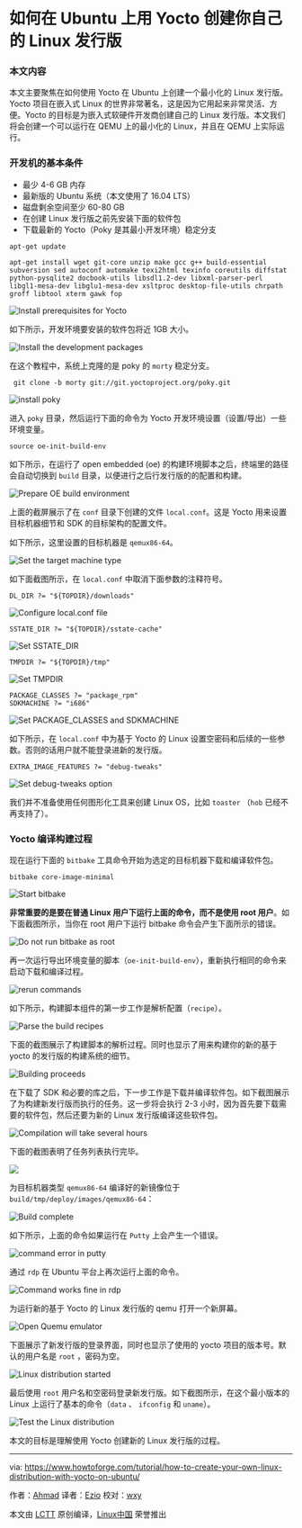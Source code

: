 如何在 Ubuntu 上用 Yocto 创建你自己的 Linux 发行版
========================================

### 本文内容

本文主要聚焦在如何使用 Yocto 在 Ubuntu 上创建一个最小化的 Linux 发行版。Yocto 项目在嵌入式 Linux 的世界非常著名，这是因为它用起来非常灵活、方便。Yocto 的目标是为嵌入式软硬件开发商创建自己的 Linux 发行版。本文我们将会创建一个可以运行在 QEMU 上的最小化的 Linux，并且在 QEMU 上实际运行。

### 开发机的基本条件

*  最少 4-6 GB 内存
*  最新版的 Ubuntu 系统（本文使用了 16.04 LTS）
*  磁盘剩余空间至少 60-80 GB
*  在创建 Linux 发行版之前先安装下面的软件包
*  下载最新的 Yocto（Poky 是其最小开发环境）稳定分支

```
apt-get update
```
```
apt-get install wget git-core unzip make gcc g++ build-essential subversion sed autoconf automake texi2html texinfo coreutils diffstat python-pysqlite2 docbook-utils libsdl1.2-dev libxml-parser-perl libgl1-mesa-dev libglu1-mesa-dev xsltproc desktop-file-utils chrpath groff libtool xterm gawk fop
```

![Install prerequisites for Yocto](https://www.howtoforge.com/images/how-to-create-your-own-linux-distribution-with-yocto/big/1-pre_requisite_packages-1.png)

如下所示，开发环境要安装的软件包将近 1GB 大小。

 ![Install the development packages](https://www.howtoforge.com/images/how-to-create-your-own-linux-distribution-with-yocto/big/2-pre_requisite_packages-2.png)

在这个教程中，系统上克隆的是 poky 的 `morty` 稳定分支。

```
 git clone -b morty git://git.yoctoproject.org/poky.git
```

![install poky](https://www.howtoforge.com/images/how-to-create-your-own-linux-distribution-with-yocto/big/download_morty_of_yocto.png)

进入 `poky` 目录，然后运行下面的命令为 Yocto 开发环境设置（设置/导出）一些环境变量。

```
source oe-init-build-env
```

如下所示，在运行了 open embedded (oe) 的构建环境脚本之后，终端里的路径会自动切换到 `build` 目录，以便进行之后行发行版的的配置和构建。

 ![Prepare OE build environment](https://www.howtoforge.com/images/how-to-create-your-own-linux-distribution-with-yocto/big/source_environment_script.png)

上面的截屏展示了在 `conf` 目录下创建的文件 `local.conf`。这是 Yocto 用来设置目标机器细节和 SDK 的目标架构的配置文件。

如下所示，这里设置的目标机器是 `qemux86-64`。

 ![Set the target machine type](https://www.howtoforge.com/images/how-to-create-your-own-linux-distribution-with-yocto/big/selected_target.png)

如下面截图所示，在 `local.conf` 中取消下面参数的注释符号。

```
DL_DIR ?= "${TOPDIR}/downloads"
```

![Configure local.conf file](https://www.howtoforge.com/images/how-to-create-your-own-linux-distribution-with-yocto/big/uncheck_Download_parameters.png)

```
SSTATE_DIR ?= "${TOPDIR}/sstate-cache"
```

![Set SSTATE_DIR](https://www.howtoforge.com/images/how-to-create-your-own-linux-distribution-with-yocto/big/uncheck_sstate_parametes.png)

```
TMPDIR ?= "${TOPDIR}/tmp"
```

![Set TMPDIR](https://www.howtoforge.com/images/how-to-create-your-own-linux-distribution-with-yocto/big/tempdir_uncheck_paramerter.png)

```
PACKAGE_CLASSES ?= "package_rpm"
SDKMACHINE ?= "i686"
```

![Set PACKAGE_CLASSES and SDKMACHINE](https://www.howtoforge.com/images/how-to-create-your-own-linux-distribution-with-yocto/big/sdk_and_package_selection.png)

如下所示，在 `local.conf` 中为基于 Yocto 的 Linux 设置空密码和后续的一些参数。否则的话用户就不能登录进新的发行版。

```
EXTRA_IMAGE_FEATURES ?= "debug-tweaks"
```

![Set debug-tweaks option](https://www.howtoforge.com/images/how-to-create-your-own-linux-distribution-with-yocto/big/extra-features_for_blank_password.png)

我们并不准备使用任何图形化工具来创建 Linux OS，比如 `toaster` （`hob` 已经不再支持了）。

### Yocto 编译构建过程

现在运行下面的 `bitbake` 工具命令开始为选定的目标机器下载和编译软件包。

```
bitbake core-image-minimal
```

![Start bitbake](https://www.howtoforge.com/images/how-to-create-your-own-linux-distribution-with-yocto/big/bitbake_coreimageminimal.png)

**非常重要的是要在普通 Linux 用户下运行上面的命令，而不是使用 root 用户**。如下面截图所示，当你在 root 用户下运行 bitbake 命令会产生下面所示的错误。

![Do not run bitbake as root](https://www.howtoforge.com/images/how-to-create-your-own-linux-distribution-with-yocto/big/dont_user_as_a_root.png)

再一次运行导出环境变量的脚本（`oe-init-build-env`），重新执行相同的命令来启动下载和编译过程。

![rerun commands](https://www.howtoforge.com/images/how-to-create-your-own-linux-distribution-with-yocto/big/runniing_bitbake_again-normal_user.png)

如下所示，构建脚本组件的第一步工作是解析配置（`recipe`）。

![Parse the build recipes](https://www.howtoforge.com/images/how-to-create-your-own-linux-distribution-with-yocto/big/parsing-receipe.png)

下面的截图展示了构建脚本的解析过程。同时也显示了用来构建你的新的基于 yocto 的发行版的构建系统的细节。

![Building proceeds](https://www.howtoforge.com/images/how-to-create-your-own-linux-distribution-with-yocto/big/output_of_parsing.png)

在下载了 SDK 和必要的库之后，下一步工作是下载并编译软件包。如下截图展示了为构建新发行版而执行的任务。这一步将会执行 2-3 小时，因为首先要下载需要的软件包，然后还要为新的 Linux 发行版编译这些软件包。

![Compilation will take several hours](https://www.howtoforge.com/images/how-to-create-your-own-linux-distribution-with-yocto/big/task_list.png)

下面的截图表明了任务列表执行完毕。

 ![](https://www.howtoforge.com/images/how-to-create-your-own-linux-distribution-with-yocto/big/downloaded-all_packages_and_compiled.png)

为目标机器类型 `qemux86-64` 编译好的新镜像位于 `build/tmp/deploy/images/qemux86-64`：

![Build complete](https://www.howtoforge.com/images/how-to-create-your-own-linux-distribution-with-yocto/big/new_linux_compiled_under_qemux86_64.png)

如下所示，上面的命令如果运行在 `Putty` 上会产生一个错误。

![command error in putty](https://www.howtoforge.com/images/how-to-create-your-own-linux-distribution-with-yocto/big/error_on_putty.png)

通过 `rdp` 在 Ubuntu 平台上再次运行上面的命令。

![Command works fine in rdp](https://www.howtoforge.com/images/how-to-create-your-own-linux-distribution-with-yocto/big/runqemu_command.png)

为运行新的基于 Yocto 的 Linux 发行版的 qemu 打开一个新屏幕。

![Open Quemu emulator](https://www.howtoforge.com/images/how-to-create-your-own-linux-distribution-with-yocto/big/new_linux_inside_the_qemu_.png)

下面展示了新发行版的登录界面，同时也显示了使用的 yocto 项目的版本号。默认的用户名是 `root` ，密码为空。

 ![Linux distribution started](https://www.howtoforge.com/images/how-to-create-your-own-linux-distribution-with-yocto/big/reference_distro.png)

最后使用 `root` 用户名和空密码登录新发行版。如下截图所示，在这个最小版本的 Linux 上运行了基本的命令（`data` 、 `ifconfig`  和 `uname`）。

 ![Test the Linux distribution](https://www.howtoforge.com/images/how-to-create-your-own-linux-distribution-with-yocto/big/inside_new_linux_distro_running_on_qemu_3.png)

本文的目标是理解使用 Yocto 创建新的 Linux 发行版的过程。

--------------------------------------------------------------------------------

via: https://www.howtoforge.com/tutorial/how-to-create-your-own-linux-distribution-with-yocto-on-ubuntu/

作者：[Ahmad][a]
译者：[Ezio](https://github.com/oska874)
校对：[wxy](https://github.com/wxy)

本文由 [LCTT](https://github.com/LCTT/TranslateProject) 原创编译，[Linux中国](https://linux.cn/) 荣誉推出

[a]:https://www.howtoforge.com/tutorial/how-to-create-your-own-linux-distribution-with-yocto-on-ubuntu/
[1]:https://www.howtoforge.com/tutorial/how-to-create-your-own-linux-distribution-with-yocto-on-ubuntu/#prerequisites-for-the-development-machinenbsp
[2]:https://www.howtoforge.com/tutorial/how-to-create-your-own-linux-distribution-with-yocto-on-ubuntu/#yocto-compilation-and-building-process
[3]:https://www.howtoforge.com/images/how-to-create-your-own-linux-distribution-with-yocto/big/1-pre_requisite_packages-1.png
[4]:https://www.howtoforge.com/images/how-to-create-your-own-linux-distribution-with-yocto/big/2-pre_requisite_packages-2.png
[5]:https://www.howtoforge.com/images/how-to-create-your-own-linux-distribution-with-yocto/big/download_morty_of_yocto.png
[6]:https://www.howtoforge.com/images/how-to-create-your-own-linux-distribution-with-yocto/big/source_environment_script.png
[7]:https://www.howtoforge.com/images/how-to-create-your-own-linux-distribution-with-yocto/big/selected_target.png
[8]:https://www.howtoforge.com/images/how-to-create-your-own-linux-distribution-with-yocto/big/uncheck_Download_parameters.png
[9]:https://www.howtoforge.com/images/how-to-create-your-own-linux-distribution-with-yocto/big/uncheck_sstate_parametes.png
[10]:https://www.howtoforge.com/images/how-to-create-your-own-linux-distribution-with-yocto/big/tempdir_uncheck_paramerter.png
[11]:https://www.howtoforge.com/images/how-to-create-your-own-linux-distribution-with-yocto/big/sdk_and_package_selection.png
[12]:https://www.howtoforge.com/images/how-to-create-your-own-linux-distribution-with-yocto/big/extra-features_for_blank_password.png
[13]:https://www.howtoforge.com/images/how-to-create-your-own-linux-distribution-with-yocto/big/bitbake_coreimageminimal.png
[14]:https://www.howtoforge.com/images/how-to-create-your-own-linux-distribution-with-yocto/big/dont_user_as_a_root.png
[15]:https://www.howtoforge.com/images/how-to-create-your-own-linux-distribution-with-yocto/big/runniing_bitbake_again-normal_user.png
[16]:https://www.howtoforge.com/images/how-to-create-your-own-linux-distribution-with-yocto/big/parsing-receipe.png
[17]:https://www.howtoforge.com/images/how-to-create-your-own-linux-distribution-with-yocto/big/output_of_parsing.png
[18]:https://www.howtoforge.com/images/how-to-create-your-own-linux-distribution-with-yocto/big/task_list.png
[19]:https://www.howtoforge.com/images/how-to-create-your-own-linux-distribution-with-yocto/big/downloaded-all_packages_and_compiled.png
[20]:https://www.howtoforge.com/images/how-to-create-your-own-linux-distribution-with-yocto/big/new_linux_compiled_under_qemux86_64.png
[21]:https://www.howtoforge.com/images/how-to-create-your-own-linux-distribution-with-yocto/big/error_on_putty.png
[22]:https://www.howtoforge.com/images/how-to-create-your-own-linux-distribution-with-yocto/big/runqemu_command.png
[23]:https://www.howtoforge.com/images/how-to-create-your-own-linux-distribution-with-yocto/big/new_linux_inside_the_qemu_.png
[24]:https://www.howtoforge.com/images/how-to-create-your-own-linux-distribution-with-yocto/big/reference_distro.png
[25]:https://www.howtoforge.com/images/how-to-create-your-own-linux-distribution-with-yocto/big/inside_new_linux_distro_running_on_qemu_3.png
